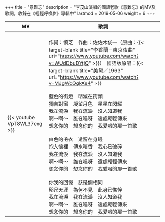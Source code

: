 +++
title = "意難忘"
description = "李茂山演唱的國語老歌《意難忘》的MV及歌詞，收錄在《輕輕呼喚你》專輯中"
lastmod = 2019-05-06
weight = 6
+++

MV  | 歌詞  
--------------|-------
{{< youtube VpT8WL37exg >}}|<br/>作詞：慎芝　作曲：佐佐木俊一（原曲：{{< target-blank title="李香蘭－東京夜曲" url="https://www.youtube.com/watch?v=WUdDbuDYtjQ" >}}）　國語版原唱：{{< target-blank title="美黛／1963" url="https://www.youtube.com/watch?v=MJgWcGgkXe4" >}}<br/><br/>藍色的街燈　明滅在街頭<br/>獨自對窗　凝望月色　星星在閃耀<br/>我在流淚　我在流淚　沒人知道我<br/>啊～啊～　誰在唱呀　遠處輕輕傳來<br/>想念你的　想念你的　我愛唱的那一首歌<br/><br/>白色的毛衣　遺留在身邊<br/>抱入懷裡　傳來暗香　我心已破碎<br/>我在流淚　我在流淚　沒人知道我<br/>啊～啊～　誰在唱呀　遠處輕輕傳來<br/>想念你的　想念你的　我愛唱的那一首歌<br/><br/>你我的回憶　該是倆相同<br/>咫尺天涯　為何不見　此身已憔悴<br/>我在流淚　我在流淚　沒人知道我<br/>啊～啊～　誰在唱呀　遠處輕輕傳來<br/>想念你的　想念你的　我愛唱的那一首歌
